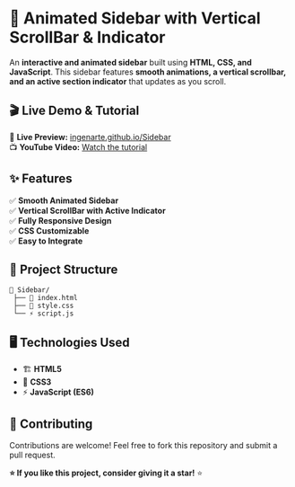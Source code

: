 # 🚀 Animated Sidebar with Vertical ScrollBar & Indicator

An **interactive and animated sidebar** built using **HTML, CSS, and JavaScript**. This sidebar features **smooth animations, a vertical scrollbar, and an active section indicator** that updates as you scroll.

## 🎬 Live Demo & Tutorial

🔗 **Live Preview:** [ingenarte.github.io/Sidebar](https://ingenarte.github.io/Sidebar/)  
📺 **YouTube Video:** [Watch the tutorial](https://youtu.be/xW-g8lhJrjw)

## ✨ Features

✅ **Smooth Animated Sidebar**  
✅ **Vertical ScrollBar with Active Indicator**  
✅ **Fully Responsive Design**  
✅ **CSS Customizable**  
✅ **Easy to Integrate**  

## 📂 Project Structure

```
📁 Sidebar/
 ├── 📄 index.html
 ├── 🎨 style.css
 └── ⚡ script.js
```

## 🖥️ Technologies Used

- 🏗 **HTML5**
- 🎨 **CSS3**
- ⚡ **JavaScript (ES6)**

## 📌 Contributing

Contributions are welcome! Feel free to fork this repository and submit a pull request.

**⭐ If you like this project, consider giving it a star!** ⭐
